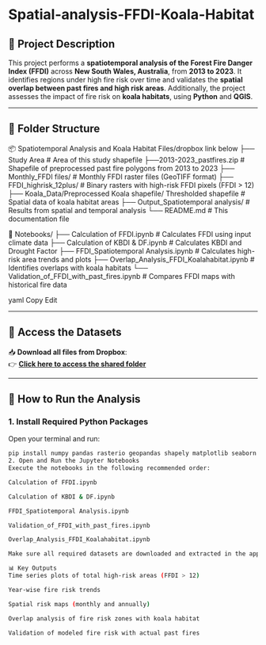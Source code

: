 # Spatial-analysis-FFDI-Koala-Habitat

## 📘 Project Description

This project performs a **spatiotemporal analysis of the Forest Fire Danger Index (FFDI)** across **New South Wales, Australia**, from **2013 to 2023**. It identifies regions under high fire risk over time and validates the **spatial overlap between past fires and high risk areas**. Additionally, the project assesses the impact of fire risk on **koala habitats**, using **Python** and **QGIS**.

---

## 📁 Folder Structure

📦 Spatiotemporal Analysis and Koala Habitat Files/dropbox link below
├── Study Area # Area of this study shapefile
├──2013-2023_pastfires.zip # Shapefile of preprocessed past fire polygons from 2013 to 2023
├── Monthly_FFDI files/ # Monthly FFDI raster files (GeoTIFF format)
├── FFDI_highrisk_12plus/ # Binary rasters with high-risk FFDI pixels (FFDI > 12)
├── Koala_Data/Preprocessed Koala shapefile/ Thresholded shapefile # Spatial data of koala habitat areas
├── Output_Spatiotemporal analysis/ # Results from spatial and temporal analysis
└── README.md # This documentation file

📁 Notebooks/
├── Calculation of FFDI.ipynb # Calculates FFDI using input climate data
├── Calculation of KBDI & DF.ipynb # Calculates KBDI and Drought Factor
├── FFDI_Spatiotemporal Analysis.ipynb # Calculates high-risk area trends and plots
├── Overlap_Analysis_FFDI_Koalahabitat.ipynb # Identifies overlaps with koala habitats
└── Validation_of_FFDI_with_past_fires.ipynb # Compares FFDI maps with historical fire data

yaml
Copy
Edit

---

## 🔗 Access the Datasets

📥 **Download all files from Dropbox**:  
👉 [**Click here to access the shared folder**](https://www.dropbox.com/scl/fo/y69xi2vhj2ucse75myh50/ABG0er6CdJDU60dFqmu2d5s?rlkey=9tuamuw7yurnz231006yfxrh3&st=qdeexgfx&dl=0)  

---

## 🧰 How to Run the Analysis

### 1. Install Required Python Packages

Open your terminal and run:

```bash
pip install numpy pandas rasterio geopandas shapely matplotlib seaborn xarray rioxarray
2. Open and Run the Jupyter Notebooks
Execute the notebooks in the following recommended order:

Calculation of FFDI.ipynb

Calculation of KBDI & DF.ipynb

FFDI_Spatiotemporal Analysis.ipynb

Validation_of_FFDI_with_past_fires.ipynb

Overlap_Analysis_FFDI_Koalahabitat.ipynb

Make sure all required datasets are downloaded and extracted in the appropriate folders.

📊 Key Outputs
Time series plots of total high-risk areas (FFDI > 12)

Year-wise fire risk trends

Spatial risk maps (monthly and annually)

Overlap analysis of fire risk zones with koala habitat

Validation of modeled fire risk with actual past fires

